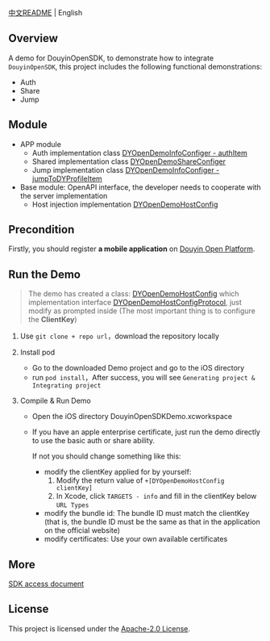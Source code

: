[中文README](README.md) | English

## Overview

A demo for DouyinOpenSDK, to demonstrate how to integrate `DouyinOpenSDK`, this project includes the following functional demonstrations:

* Auth
* Share
* Jump

## Module

* APP module
    * Auth implementation class [DYOpenDemoInfoConfiger - authItem](DouyinOpenSDKDemo/BusiConfiger/DYOpenDemoInfoConfiger.m)
    * Shared implementation class [DYOpenDemoShareConfiger](DouyinOpenSDKDemo/BusiConfiger/DYOpenDemoShareConfiger.m)
    * Jump implementation class [DYOpenDemoInfoConfiger - jumpToDYProfileItem](DouyinOpenSDKDemo/BusiConfiger/DYOpenDemoInfoConfiger.m)
* Base module: OpenAPI interface, the developer needs to cooperate with the server implementation
    * Host injection implementation [DYOpenDemoHostConfig](DouyinOpenSDKDemo/HostConfig/DYOpenDemoHostConfig.m)  

## Precondition

Firstly, you should register **a mobile application** on [Douyin Open Platform](https://developer.open-douyin.com/docs/resource/zh-CN/dop/develop/app-mgmt/create-mobile-and-web-app).

## Run the Demo

> The demo has created a class: [DYOpenDemoHostConfig](DouyinOpenSDKDemo/HostConfig/DYOpenDemoHostConfig.m) which implementation interface [DYOpenDemoHostConfigProtocol](DouyinOpenSDKDemo/HostConfig/DYOpenDemoHostConfigProtocol.h), just modify as prompted inside (The most important thing is to configure the **ClientKey**)

1. Use `git clone + repo url`，download the repository locally

2. Install pod

   - Go to the downloaded Demo project and go to the iOS directory
   - run `pod install`，After success, you will see `Generating project & Integrating project`

3. Compile & Run Demo

   - Open the iOS directory DouyinOpenSDKDemo.xcworkspace

   - If you have an apple enterprise certificate, just run the demo directly to use the basic auth or share ability.

     If not you should change something like this:  

     * modify the clientKey applied for by yourself:  
       1. Modify the return value of `+[DYOpenDemoHostConfig clientKey]`
       2. In Xcode, click `TARGETS - info` and fill in the clientKey below `URL Types`
     * modify the bundle id: The bundle ID must match the clientKey (that is, the bundle ID must be the same as that in the application on the official website)
     * modify certificates: Use your own available certificates 

     

##  More

[SDK access document](https://developer.open-douyin.com/docs/resource/zh-CN/dop/develop/sdk/mobile-app/access/ios)

## License

This project is licensed under the [Apache-2.0 License](LICENSE).